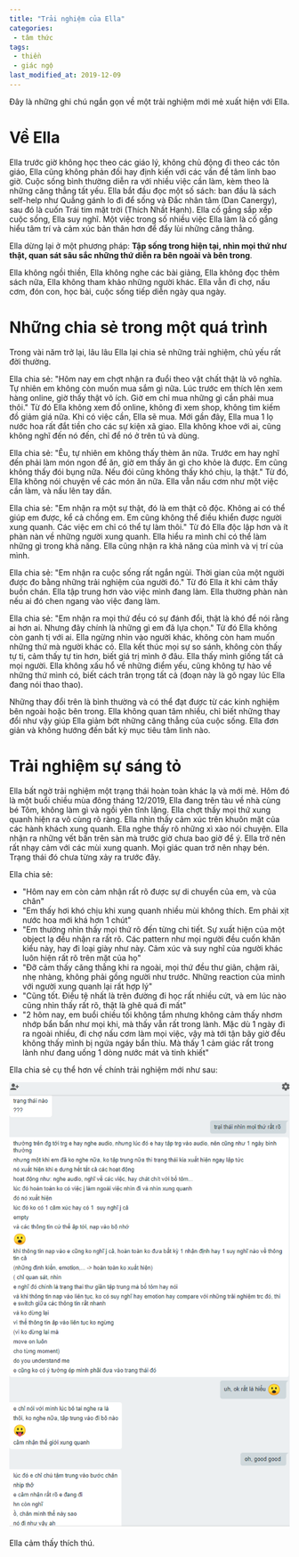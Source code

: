 ```yaml
---
title: "Trải nghiệm của Ella"
categories:
 - tâm thức
tags:
 - thiền
 - giác ngộ
last_modified_at: 2019-12-09
---
```


Đây là những ghi chú ngắn gọn về một trải nghiệm mới mẻ xuất hiện với Ella.


# Về Ella

Ella trước giờ không học theo các giáo lý, không chủ động đi theo các tôn giáo, Ella cũng không phản đối hay định kiến với các vấn đề tâm linh bao giờ. Cuộc sống bình thường diễn ra với nhiều việc cần làm, kèm theo là những căng thẳng tất yếu. Ella bắt đầu đọc một số sách: ban đầu là sách self-help như Quẳng gánh lo đi để sống và Đắc nhân tâm (Dan Canergy), sau đó là cuốn Trái tim mặt trời (Thích Nhất Hạnh). Ella cố gắng sắp xếp cuộc sống, Ella suy nghĩ. Một việc trong số nhiều việc Ella làm là cố gắng hiểu tâm trí và cảm xúc bản thân hơn để đẩy lùi những căng thẳng.

Ella dừng lại ở một phương pháp: **Tập sống trong hiện tại, nhìn mọi thứ như thật, quan sát sâu sắc những thứ diễn ra bên ngoài và bên trong**.

Ella không ngồi thiền, Ella không nghe các bài giảng, Ella không đọc thêm sách nữa, Ella không tham khảo những người khác. Ella vẫn đi chợ, nấu cơm, đón con, học bài, cuộc sống tiếp diễn ngày qua ngày.

# Những chia sẻ trong một quá trình

Trong vài năm trở lại, lâu lâu Ella lại chia sẻ những trải nghiệm, chủ yếu rất đời thường.

Ella chia sẻ: "Hôm nay em chợt nhận ra đuổi theo vật chất thật là vô nghĩa. Tự nhiên em không còn muốn mua sắm gì nữa. Lúc trước em thích lên xem hàng online, giờ thấy thật vô ích. Giờ em chỉ mua những gì cần phải mua thôi." Từ đó Ella không xem đồ online, không đi xem shop, không tìm kiếm đồ giảm giá nữa. Khi có việc cần, Ella sẽ mua. Mới gần đây, Ella mua 1 lọ nước hoa rất đắt tiền cho các sự kiện xã giao. Ella không khoe với ai, cũng không nghĩ đến nó đến, chỉ để nó ở trên tủ và dùng.

Ella chia sẻ: "Êu, tự nhiên em không thấy thèm ăn nữa. Trước em hay nghĩ đến phải làm món ngon để ăn, giờ em thấy ăn gì cho khỏe là được. Em cũng không thấy đói bụng nữa. Nếu đói cũng không thấy khó chịu, lạ thật." Từ đó, Ella không nói chuyện về các món ăn nữa. Ella vẫn nấu cơm như một việc cần làm, và nấu lên tay dần.

Ella chia sẻ: "Em nhận ra một sự thật, đó là em thật cô độc. Không ai có thể giúp em được, kể cả chồng em. Em cũng không thể điều khiển được người xung quanh. Các việc em chỉ có thể tự làm thôi." Từ đó Ella độc lập hơn và ít phàn nàn về những người xung quanh. Ella hiểu ra mình chỉ có thể làm những gì trong khả năng. Ella cũng nhận ra khả năng của mình và vị trí của mình.

Ella chia sẻ: "Em nhận ra cuộc sống rất ngắn ngủi. Thời gian của một người được đo bằng những trải nghiệm của người đó." Từ đó Ella ít khi cảm thấy buồn chán. Ella tập trung hơn vào việc mình đang làm. Ella thường phàn nàn nếu ai đó chen ngang vào việc đang làm.

Ella chia sẻ: "Em nhận ra mọi thứ đều có sự đánh đổi, thật là khó để nói rằng ai hơn ai. Nhưng đây chính là những gì em đã lựa chọn." Từ đó Ella không còn ganh tị với ai. Ella ngừng nhìn vào người khác, không còn ham muốn những thứ mà người khác có. Ella kết thúc mọi sự so sánh, không còn thấy tự ti, cảm thấy tự tin hơn, biết giá trị mình ở đâu. Ella thấy mình giống tất cả mọi người. Ella không xấu hổ về những điểm yếu, cũng không tự hào về những thứ mình có, biết cách trân trọng tất cả (đoạn này là gõ ngay lúc Ella đang nói thao thao).

Những thay đổi trên là bình thường và có thể đạt được từ các kinh nghiệm bên ngoài hoặc bên trong. Ella không quan tâm nhiều, chỉ biết những thay đổi như vậy giúp Ella giảm bớt những căng thẳng của cuộc sống. Ella đơn giản và không hướng đến bất kỳ mục tiêu tâm linh nào.

# Trải nghiệm sự sáng tỏ

Ella bất ngờ trải nghiệm một trạng thái hoàn toàn khác lạ và mới mẻ. Hôm đó là một buổi chiều mùa đông tháng 12/2019, Ella đang trên tàu về nhà cùng bé Tôm, không làm gì và ngồi yên tĩnh lặng. Ella chợt thấy mọi thứ xung quanh hiện ra vô cùng rõ ràng. Ella nhìn thấy cảm xúc trên khuôn mặt của các hành khách xung quanh. Ella nghe thấy rõ những xì xào nói chuyện. Ella nhận ra những vết bấn trên sàn mà trước giờ chưa bao giờ để ý. Ella trở nên rất nhạy cảm với các mùi xung quanh. Mọi giác quan trở nên nhạy bén. Trạng thái đó chưa từng xảy ra trước đây.

Ella chia sẻ:

 - "Hôm nay em còn cảm nhận rất rõ được sự di chuyển của em, và của chân"
 - "Em thấy hơi khó chịu khi xung quanh nhiều mùi không thích. Em phải xịt nước hoa mới khá hơn 1 chút"
 - "Em thường nhìn thấy mọi thứ rõ đến từng chi tiết. Sự xuất hiện của một object lạ đều nhận ra rất rõ. Các pattern như mọi người đều cuốn khăn kiểu này, hay đi loại giày như này. Cảm xúc và suy nghĩ của người khác luôn hiện rất rõ trên mặt của họ"
 - "Đỡ cảm thấy căng thẳng khi ra ngoài, mọi thứ đều thư giãn, chậm rãi, nhẹ nhàng, không phải gồng người như trước. Những reaction của mình với người xung quanh lại rất hợp lý"
 - "Cũng tốt. Điều tệ nhất là trên đường đi học rất nhiều cứt, và em lúc nào cũng nhìn thấy rất rõ, thật là ghê quá đi mất"
 - "2 hôm nay, em buổi chiều tối không tắm nhưng không cảm thấy nhơm nhớp bẩn bẩn như mọi khi, mà thấy vẫn rất trong lành. Mặc dù 1 ngày đi ra ngoài nhiều, đi chợ nấu cơm làm mọi việc, vậy mà tới tận bây giờ đều không thấy mình bị ngứa ngáy bẩn thỉu. Mà thấy 1 cảm giác rất trong lành như đang uống 1 dòng nước mát và tinh khiết"

Ella chia sẻ cụ thể hơn về chính trải nghiệm mới như sau:

<img src="/images/ella-experience.png" title="Ella's experience">

Ella cảm thấy thích thú.
